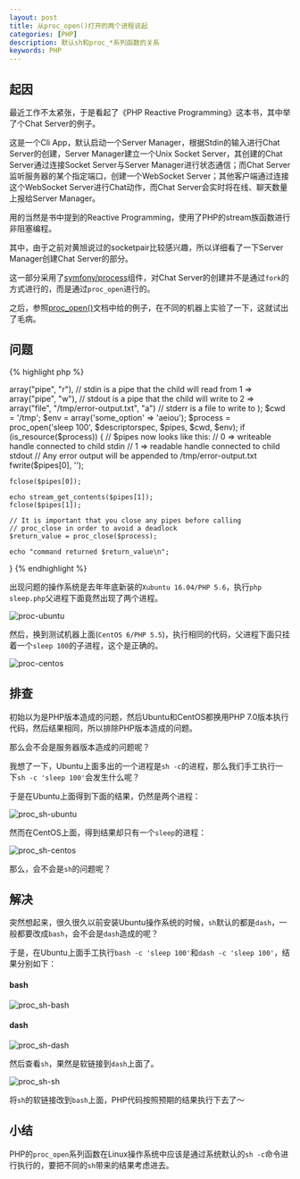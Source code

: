 ```yaml
---
layout: post
title: 从proc_open()打开的两个进程说起
categories: [PHP]
description: 默认sh和proc_*系列函数的关系
keywords: PHP
---
```

## 起因

最近工作不太紧张，于是看起了《PHP Reactive Programming》这本书，其中举了个Chat Server的例子。

这是一个Cli App，默认启动一个Server Manager，根据Stdin的输入进行Chat Server的创建，Server Manager建立一个Unix Socket Server，其创建的Chat Server通过连接Socket Server与Server Manager进行状态通信；而Chat Server监听服务器的某个指定端口，创建一个WebSocket Server；其他客户端通过连接这个WebSocket Server进行Chat动作，而Chat Server会实时将在线、聊天数量上报给Server Manager。

用的当然是书中提到的Reactive Programming，使用了PHP的stream族函数进行非阻塞编程。

其中，由于之前对黄旭说过的socketpair比较感兴趣，所以详细看了一下Server Manager创建Chat Server的部分。

这一部分采用了[symfony/process](https://packagist.org/packages/symfony/process)组件，对Chat Server的创建并不是通过`fork`的方式进行的，而是通过`proc_open`进行的。

之后，参照[proc_open()](http://php.net/manual/en/function.proc-open.php)文档中给的例子，在不同的机器上实验了一下，这就试出了毛病。

## 问题

{% highlight php %}
<?php
$descriptorspec = array(
   0 => array("pipe", "r"),  // stdin is a pipe that the child will read from
   1 => array("pipe", "w"),  // stdout is a pipe that the child will write to
   2 => array("file", "/tmp/error-output.txt", "a") // stderr is a file to write to
);

$cwd = '/tmp';
$env = array('some_option' => 'aeiou');

$process = proc_open('sleep 100', $descriptorspec, $pipes, $cwd, $env);

if (is_resource($process)) {
    // $pipes now looks like this:
    // 0 => writeable handle connected to child stdin
    // 1 => readable handle connected to child stdout
    // Any error output will be appended to /tmp/error-output.txt

    fwrite($pipes[0], '<?php print_r($_ENV); ?>');
    fclose($pipes[0]);

    echo stream_get_contents($pipes[1]);
    fclose($pipes[1]);

    // It is important that you close any pipes before calling
    // proc_close in order to avoid a deadlock
    $return_value = proc_close($process);

    echo "command returned $return_value\n";
}
{% endhighlight %}

出现问题的操作系统是去年年底新装的`Xubuntu 16.04/PHP 5.6`，执行`php sleep.php`父进程下面竟然出现了两个进程。

![proc-ubuntu]({{site.baseurl}}/images/reactive-programming/proc_u.png)

然后，换到测试机器上面(`CentOS 6/PHP 5.5`)，执行相同的代码，父进程下面只挂着一个`sleep 100`的子进程，这个是正确的。

![proc-centos]({{site.baseurl}}/images/reactive-programming/proc_c.png)

## 排查

初始以为是PHP版本造成的问题，然后Ubuntu和CentOS都换用PHP 7.0版本执行代码，然后结果相同，所以排除PHP版本造成的问题。

那么会不会是服务器版本造成的问题呢？

我想了一下，Ubuntu上面多出的一个进程是`sh -c`的进程，那么我们手工执行一下`sh -c 'sleep 100'`会发生什么呢？

于是在Ubuntu上面得到下面的结果，仍然是两个进程：

![proc_sh-ubuntu]({{site.baseurl}}/images/reactive-programming/sleep_u.png)

然而在CentOS上面，得到结果却只有一个`sleep`的进程：

![proc_sh-centos]({{site.baseurl}}/images/reactive-programming/sleep_c.png)

那么，会不会是`sh`的问题呢？

## 解决

突然想起来，很久很久以前安装Ubuntu操作系统的时候，`sh`默认的都是`dash`，一般都要改成`bash`，会不会是`dash`造成的呢？

于是，在Ubuntu上面手工执行`bash -c 'sleep 100'`和`dash -c 'sleep 100'`，结果分别如下：

#### bash
![proc_sh-bash]({{site.baseurl}}/images/reactive-programming/bash.png)

#### dash
![proc_sh-dash]({{site.baseurl}}/images/reactive-programming/dash.png)

然后查看`sh`，果然是软链接到`dash`上面了。

![proc_sh-sh]({{site.baseurl}}/images/reactive-programming/sh.png)

将`sh`的软链接改到`bash`上面，PHP代码按照预期的结果执行下去了～

## 小结

PHP的`proc_open`系列函数在Linux操作系统中应该是通过系统默认的`sh -c`命令进行执行的，要把不同的`sh`带来的结果考虑进去。
